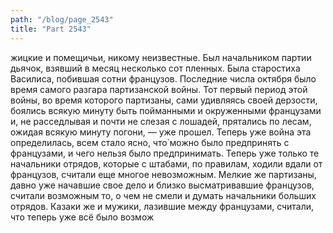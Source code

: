 ```yaml
---
path: "/blog/page_2543"
title: "Part 2543"
---
```


жицкие и помещичьи, никому неизвестные. Был начальником партии дьячок, взявший в месяц несколько сот пленных. Была старостиха Василиса, побившая сотни французов.
Последние числа октября было время самого разгара партизанской войны. Тот первый период этой войны, во время которого партизаны, сами удивляясь своей дерзости, боялись всякую минуту быть пойманными и окруженными французами и, не расседлывая и почти не слезая с лошадей, прятались по лесам, ожидая всякую минуту погони, — уже прошел. Теперь уже война эта определилась, всем стало ясно, что̀ можно было предпринять с французами, и чего нельзя было предпринимать. Теперь уже только те начальники отрядов, которые с штабами, по правилам, ходили вдали от французов, считали еще многое невозможным. Мелкие же партизаны, давно уже начавшие свое дело и близко высматривавшие французов, считали возможным то, о чем не смели и думать начальники больших отрядов. Казаки же и мужики, лазившие между французами, считали, что теперь уже всё было возмож
